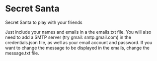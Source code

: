 # Secret Santa
Secret Santa to play with your friends

Just include your names and emails in a the emails.txt file.
You will also need to add a SMTP server (try gmail: smtp.gmail.com) in the credentials.json file, as well as your email account and password.
If you want to change the message to be displayed in the emails, change the message.txt file.
